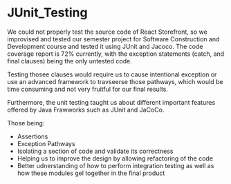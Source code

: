 # JUnit_Testing

We could not properly test the source code of React Storefront, so we improvised and tested our semester project for Software Construction and Development course and tested it using JUnit and Jacoco. The code coverage report is 72% currently, with the exception statements (catch, and final clauses) being the only untested code. 

Testing thosee clauses would require us to cause intentional exception or use an advanced framework to travseerse those pathways, which would be time consuming and not very fruitful for our final results. 

Furthermore, the unit testing taught us about different important features offered by Java Frawworks such as JUnit and JaCoCo. 

Those being:
- Assertions
- Exception Pathways
- Isolating a section of code and validate its correctness
- Helping us to improve the design by allowing refactoring of the code
- Better udnerstanding of how to perform integration testing as well as how these modules gel together in the final product